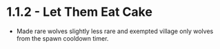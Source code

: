 1.1.2 - Let Them Eat Cake
=======
* Made rare wolves slightly less rare and exempted village only wolves from the spawn cooldown timer.